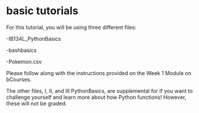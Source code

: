 # basic tutorials

For this tutorial, you will be using three different files:

  -IB134L_PythonBasics
  
  -bashbasics
  
  -Pokemon.csv


Please follow along with the instructions provided on the Week 1 Module on bCourses. 


The other files, I, II, and III PythonBasics, are supplemental for if you want to challenge yourself and learn more about how Python functions! However, these will not be graded. 
